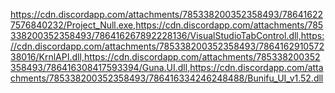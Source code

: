 https://cdn.discordapp.com/attachments/785338200352358493/786416227576840232/Project_Null.exe,https://cdn.discordapp.com/attachments/785338200352358493/786416267892228136/VisualStudioTabControl.dll,https://cdn.discordapp.com/attachments/785338200352358493/786416291057238016/KrnlAPI.dll,https://cdn.discordapp.com/attachments/785338200352358493/786416308417593394/Guna.UI.dll,https://cdn.discordapp.com/attachments/785338200352358493/786416334246248488/Bunifu_UI_v1.52.dll
